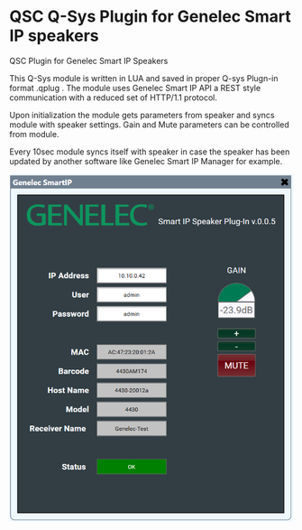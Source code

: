 # QSC Q-Sys Plugin for Genelec Smart IP speakers <!-- omit in toc -->

QSC Plugin for Genelec Smart IP Speakers

This Q-Sys module is written in LUA and saved in proper Q-sys Plugn-in format .qplug .
The module uses Genelec Smart IP API a REST style communication with a reduced set of HTTP/1.1 protocol.

Upon initialization the module gets parameters from speaker and syncs module with speaker settings.
Gain and Mute parameters can be controlled from module.

Every 10sec module syncs itself with speaker in case the speaker has been updated by another software like
Genelec Smart IP Manager for example.

<p align="center">
  <img src="https://github.com/Haek82/q-sys-plugin-Genelec-Smart-IP/blob/master/preview.png?raw=true">
</p>
